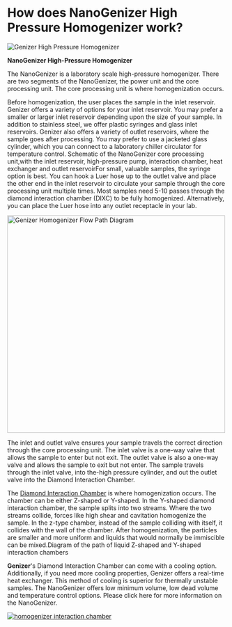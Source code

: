 # How does NanoGenizer High Pressure Homogenizer work?

![Genizer High Pressure Homogenizer](https://www.genizer.com/u_file/2208/photo/5fba6527bb.jpg)

**NanoGenizer High-Pressure Homogenizer**
 
The NanoGenizer is a laboratory scale high-pressure homogenizer. There are two segments of the NanoGenizer, the power unit and the core processing unit. The core processing unit is where homogenization occurs.

Before homogenization, the user places the sample in the inlet reservoir. Genizer offers a variety of options for your inlet reservoir. You may prefer a smaller or larger inlet reservoir depending upon the size of your sample. In addition to stainless steel, we offer plastic syringes and glass inlet reservoirs. Genizer also offers a variety of outlet reservoirs, where the sample goes after processing. You may prefer to use a jacketed glass cylinder, which you can connect to a laboratory chiller circulator for temperature control. Schematic of the NanoGenizer core processing unit,with the inlet reservoir, high-pressure pump, interaction chamber, heat exchanger and outlet reservoirFor small, valuable samples, the syringe option is best. You can hook a Luer hose up to the outlet valve and place the other end in the inlet reservoir to circulate your sample through the core processing unit multiple times. Most samples need 5-10 passes through the diamond interaction chamber (DIXC) to be fully homogenized. Alternatively, you can place the Luer hose into any outlet receptacle in your lab.

<img src="https://www.genizer.com/u_file/2212/file/566e2fb41c.png" alt="Genizer Homogenizer Flow Path Diagram" width="500">

The inlet and outlet valve ensures your sample travels the correct direction through the core processing unit. The inlet valve is a one-way valve that allows the sample to enter but not exit. The outlet valve is also a one-way valve and allows the sample to exit but not enter. The sample travels through the inlet valve, into the-high pressure cylinder, and out the outlet valve into the Diamond Interaction Chamber.
 
The [Diamond Interaction Chamber](https://www.genizer.com/c/diamond-interaction-chamber_0118) is where homogenization occurs. The chamber can be either Z-shaped or Y-shaped. In the Y-shaped diamond interaction chamber, the sample splits into two streams. Where the two streams collide, forces like high shear and cavitation homogenize the sample. In the z-type chamber, instead of the sample colliding with itself, it collides with the wall of the chamber. After homogenization, the particles are smaller and more uniform and liquids that would normally be immiscible can be mixed.Diagram of the path of liquid Z-shaped and Y-shaped  interaction chambers

**Genizer**'s Diamond Interaction Chamber can come with a cooling option. Additionally, if you need more cooling properties, Genizer offers a real-time heat exchanger. This method of cooling is superior for thermally unstable samples.
The NanoGenizer offers low minimum volume, low dead volume and temperature control options. Please click here for more information on the NanoGenizer.

[![homogenizer interaction chamber](https://www.genizer.com/u_file/2208/photo/7a9bf1b8be.png)](https://www.genizer.com/c/high-pressure-homogenizer_0360)

